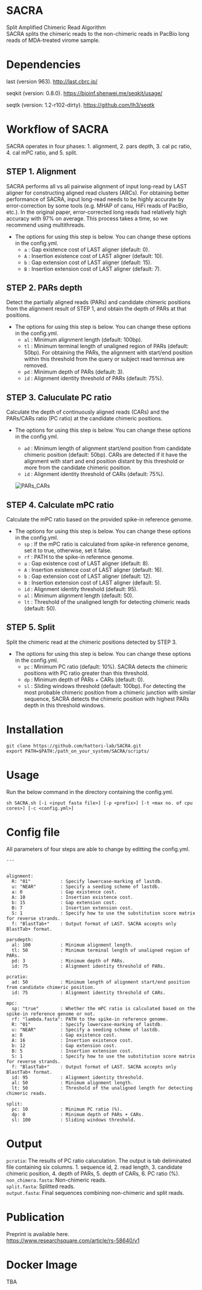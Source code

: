 # SACRA
Split Amplified Chimeric Read Algorithm  
SACRA splits the chimeric reads to the non-chimeric reads in PacBio long reads of MDA-treated virome sample.

# Dependencies

last (version 963).
http://last.cbrc.jp/

seqkit (version: 0.8.0).
https://bioinf.shenwei.me/seqkit/usage/

seqtk (version: 1.2-r102-dirty).
https://github.com/lh3/seqtk

# Workflow of SACRA
SACRA operates in four phases: 1. alignment, 2. pars depth, 3. cal pc ratio, 4. cal mPC ratio, and 5. split.  

## STEP 1. Alignment
SACRA performs all vs all pairwise alignment of input long-read by LAST aligner for constructing aligned read clusters (ARCs).
For obtaining better performance of SACRA, input long-read needs to be highly accurate by error-correction by some tools (e.g. MHAP of canu, HiFi reads of PacBio, etc.). In the original paper, error-corrected long reads had relatively high accuracy with 97% on average. This process takes a time, so we recommend using multithreads.

- The options for using this step is below. You can change these options in the config.yml.
    - `a` : Gap existence cost of LAST aligner (default: 0).
    - `A` : Insertion existence cost of LAST aligner (default: 10).
    - `b` : Gap extension cost of LAST aligner (default: 15).
    - `B` : Insertion extension cost of LAST aligner (default: 7).  

## STEP 2. PARs depth
Detect the partially aligned reads (PARs) and candidate chimeric positions from the alignment result of STEP 1, and obtain the depth of PARs at that positions.

- The options for using this step is below. You can change these options in the config.yml.
    - `al` : Minimum alignment length (default: 100bp).  
    - `tl` : Minimum terminal length of unaligned region of PARs (default: 50bp). For obtaining the PARs, the alignment with start/end position within this threshold from the query or subject read terminus are removed.  
    - `pd` : Minimum depth of PARs (default: 3).  
    - `id` : Alignment identity threshold of PARs (default: 75%).  

## STEP 3. Caluculate PC ratio
Calculate the depth of continuously aligned reads (CARs) and the PARs/CARs ratio (PC ratio) at the candidate chimeric positions.

- The options for using this step is below. You can change these options in the config.yml.
    - `ad` : Minimum length of alignment start/end position from candidate chimeric position (default: 50bp). CARs are detected if it have the alignment with start and end position distant by this threshold or more from the candidate chimeric position.  
    - `id` : Alignment identity threshold of CARs (default: 75%).  

    ![PARs_CARs](https://github.com/hattori-lab/SACRA/blob/master/documentation/images/SACRA.Fig.png)

## STEP 4. Calculate mPC ratio
Calculate the mPC ratio based on the provided spike-in reference genome.

- The options for using this step is below. You can change these options in the config.yml.
    - `sp`  : If the mPC ratio is calculated from spike-in reference genome, set it to true, otherwise, set it false.
    - `rf`  : PATH to the spike-in reference genome.
    - `a`   : Gap existence cost of LAST aligner (default: 8).
    - `A`   : Insertion existence cost of LAST aligner (default: 16).
    - `b`   : Gap extension cost of LAST aligner (default: 12).
    - `B`   : Insertion extension cost of LAST aligner (default: 5).
    - `id`  : Alignment identity threshold (default: 95).
    - `al`  : Minimum alignment length (default: 50).
    - `lt`  : Threshold of the unaligned length for detecting chimeric reads (default: 50).

## STEP 5. Split
Split the chimeric read at the chimeric positions detected by STEP 3.

- The options for using this step is below. You can change these options in the config.yml.
    - `pc` : Minimum PC ratio (default: 10%). SACRA detects the chimeric positions with PC ratio greater than this threshold.  
    - `dp` : Minimum depth of PARs + CARs (default: 0).  
    - `sl` : Sliding windows threshold (default: 100bp). For detecting the most probable chimeric position from a chimeric junction with similar sequence, SACRA detects the chimeric position with highest PARs depth in this threshold windows.  

# Installation
```
git clone https://github.com/hattori-lab/SACRA.git
export PATH=$PATH:/path_on_your_system/SACRA/scripts/
```

# Usage
Run the below command in the directory containing the config.yml.  
```
sh SACRA.sh [-i <input fasta file>] [-p <prefix>] [-t <max no. of cpu cores>] [-c <config.yml>]
```

# Config file
All parameters of four steps are able to change by editting the config.yml.
```
---


alignment:
  R: "01"           : Specify lowercase-marking of lastdb.
  u: "NEAR"         : Specify a seeding scheme of lastdb.
  a: 0              : Gap existence cost.
  A: 10             : Insertion existence cost.
  b: 15             : Gap extension cost.
  B: 7              : Insertion extension cost.
  S: 1              : Specify how to use the substitution score matrix for reverse strands.
  f: "BlastTab+"    : Output format of LAST. SACRA accepts only BlastTab+ format.

parsdepth:
  al: 100           : Minimum alignment length.
  tl: 50            : Minimum terminal length of unaligned region of PARs.
  pd: 3             : Minimum depth of PARs.
  id: 75            : Alignment identity threshold of PARs.

pcratio:
  ad: 50            : Minimum length of alignment start/end position from candidate chimeric position.
  id: 75            : Alignment identity threshold of CARs.

mpc:
  sp: "true"        : Whether the mPC ratio is calculated based on the spike-in reference genome or not.
  rf: "lambda.fasta": PATH to the spike-in reference genome.
  R: "01"           : Specify lowercase-marking of lastdb.
  u: "NEAR"         : Specify a seeding scheme of lastdb.
  a: 8              : Gap existence cost.
  A: 16             : Insertion existence cost.
  b: 12             : Gap extension cost.
  B: 5              : Insertion extension cost.
  S: 1              : Specify how to use the substitution score matrix for reverse strands.
  f: "BlastTab+"    : Output format of LAST. SACRA accepts only BlastTab+ format.
  id: 95            : Alignment identity threshold.
  al: 50            : Minimum alignment length.
  lt: 50            : Threshold of the unaligned length for detecting chimeric reads. 

split:
  pc: 10            : Minimum PC ratio (%).
  dp: 0             : Minimum depth of PARs + CARs.
  sl: 100           : Sliding windows threshold.
```


# Output
`pcratio`: The results of PC ratio caluculation. The output is tab deliminated file containing six columns. 1. sequence id, 2. read length, 3. candidate chimeric position, 4. depth of PARs, 5. depth of CARs, 6. PC ratio (%).  
`non_chimera.fasta`: Non-chimeric reads.  
`split.fasta`: Splitted reads.  
`output.fasta`: Final sequences combining non-chimeric and split reads.  

# Publication
Preprint is available here.  
https://www.researchsquare.com/article/rs-58640/v1

# Docker Image
TBA
